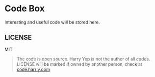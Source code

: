 # Code Box

Interesting and useful code will be stored here.

## LICENSE

MIT

> The code is open source. Harry Yep is not the author of all codes. LICENSE will be marked if owned by another person, check at [code.harrly.com](https://code.harrly.com)
